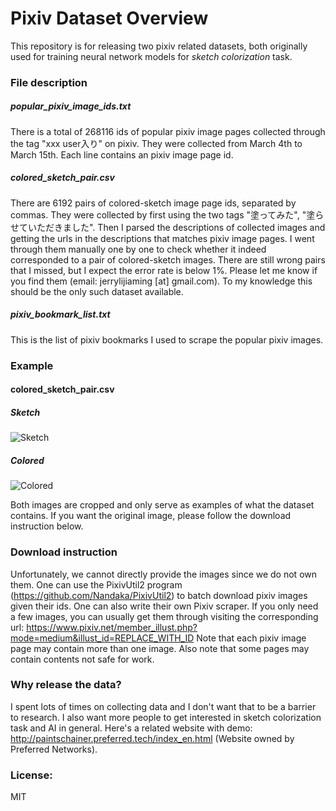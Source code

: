 # Pixiv Dataset Overview

This repository is for releasing two pixiv related datasets, both originally used for training neural network models for *sketch colorization* task. 


### File description

##### popular_pixiv_image_ids.txt
There is a total of 268116 ids of popular pixiv image pages collected through the tag "xxx user入り" on pixiv. They were collected from March 4th to March 15th. Each line contains an pixiv image page id.

##### colored_sketch_pair.csv
There are 6192 pairs of colored-sketch image page ids, separated by commas. They were collected by first using the two tags "塗ってみた", "塗らせていただきました". Then I parsed the descriptions of collected images and getting the urls in the descriptions that matches pixiv image pages. I went through them manually one by one to check whether it indeed corresponded to a pair of colored-sketch images. There are still wrong pairs that I missed, but I expect the error rate is below 1%. Please let me know if you find them (email: jerrylijiaming [at] gmail.com).
To my knowledge this should be the only such dataset available.

##### pixiv_bookmark_list.txt
This is the list of pixiv bookmarks I used to scrape the popular pixiv images.

### Example

#### colored_sketch_pair.csv

##### Sketch
![Sketch](https://raw.githubusercontent.com/jerryli27/pixiv_dataset/master/14577906_p0.png "id 14577906")

##### Colored
![Colored](https://raw.githubusercontent.com/jerryli27/pixiv_dataset/master/14646322_p0.jpg "id 14646322")

Both images are cropped and only serve as examples of what the dataset contains. If you want the original image, please follow the download instruction below.

### Download instruction
Unfortunately, we cannot directly provide the images since we do not own them. One can use the PixivUtil2 program (https://github.com/Nandaka/PixivUtil2) to batch download pixiv images given their ids. One can also write their own Pixiv scraper. If you only need a few images, you can usually get them through visiting the corresponding url: https://www.pixiv.net/member_illust.php?mode=medium&illust_id=REPLACE_WITH_ID
Note that each pixiv image page may contain more than one image. Also note that some pages may contain contents not safe for work.

### Why release the data?
I spent lots of times on collecting data and I don't want that to be a barrier to research. I also want more people to get interested in sketch colorization task and AI in general. Here's a related website with demo: http://paintschainer.preferred.tech/index_en.html (Website owned by Preferred Networks).

### License:
MIT

